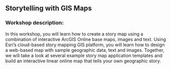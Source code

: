 ##  Storytelling with GIS Maps

### Workshop description:

In this workshop, you will learn how to create a story map using a combination of interactive ArcGIS Online base maps, images and text. Using Esri’s cloud-based story mapping GIS platform, you will learn how to design a web-based map with sample geographic data, text and images. Together, we will take a look at several example story map application templates and build an interactive linear online map that tells your own geographic story.


